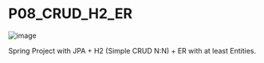 # P08_CRUD_H2_ER
![image](https://user-images.githubusercontent.com/16636086/168495878-d7d58561-8c6c-49d9-b8e3-480b5363662b.png)

Spring Project with JPA + H2 (Simple CRUD N:N) + ER with at least Entities.
